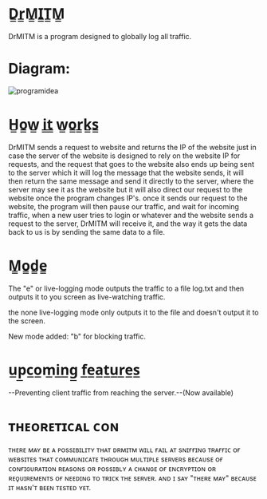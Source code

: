 # D̳r̳M̳I̳T̳M̳
DrMITM is a program designed to globally log all traffic.

# Diagram:
![programidea](https://user-images.githubusercontent.com/42507604/51783887-7a7c5600-2106-11e9-81a1-1d693e69500b.png)

# H̳o̳w̳ i̳t̳ w̳o̳r̳k̳s̳
DrMITM sends a request to website and returns the IP of the website just in case the server of the website is designed to rely on the website IP for requests, and the request that goes to the website also ends up being sent to the server which it will log the message that the website sends, it will then return the same message and send it directly to the server, where the server may see it as the website but it will also direct our request to the website once the program changes IP's. once it sends our request to the website, the program will then pause our traffic, and wait for incoming traffic, when a new user tries to login or whatever and the website sends a request to the server, DrMITM will receive it, and the way it gets the data back to us is by sending the same data to a file.

# M̳o̳d̳e̳
The "e" or live-logging mode outputs the traffic to a file log.txt and then outputs it to you screen as live-watching traffic.

the none live-logging mode only outputs it to the file and doesn't output it to the screen.

New mode added: "b" for blocking traffic.

# u̲p̲c̲o̲m̲i̲n̲g̲ f̲e̲a̲t̲u̲r̲e̲s̲

--Preventing client traffic from reaching the server.--(Now available)

# ᴛʜᴇᴏʀᴇᴛɪᴄᴀʟ ᴄᴏɴ

 ᴛʜᴇʀᴇ ᴍᴀʏ ʙᴇ ᴀ ᴘᴏssɪʙɪʟɪᴛʏ ᴛʜᴀᴛ ᴅʀᴍɪᴛᴍ ᴡɪʟʟ ғᴀɪʟ ᴀᴛ sɴɪғғɪɴɢ ᴛʀᴀғғɪᴄ ᴏғ ᴡᴇʙsɪᴛᴇs ᴛʜᴀᴛ ᴄᴏᴍᴍᴜɴɪᴄᴀᴛᴇ ᴛʜʀᴏᴜɢʜ ᴍᴜʟᴛɪᴘʟᴇ sᴇʀᴠᴇʀs ʙᴇᴄᴀᴜsᴇ ᴏғ ᴄᴏɴғɪɢᴜʀᴀᴛɪᴏɴ ʀᴇᴀsᴏɴs ᴏʀ ᴘᴏssɪʙʟʏ ᴀ ᴄʜᴀɴɢᴇ ᴏғ ᴇɴᴄʀʏᴘᴛɪᴏɴ ᴏʀ ʀᴇǫᴜɪʀᴇᴍᴇɴᴛs ᴏғ ɴᴇᴇᴅɪɴɢ ᴛᴏ ᴛʀɪᴄᴋ ᴛʜᴇ sᴇʀᴠᴇʀ. ᴀɴᴅ ɪ sᴀʏ "ᴛʜᴇʀᴇ ᴍᴀʏ" ʙᴇᴄᴀᴜsᴇ ɪᴛ ʜᴀsɴ'ᴛ ʙᴇᴇɴ ᴛᴇsᴛᴇᴅ ʏᴇᴛ.
